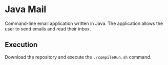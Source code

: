 # Java Mail
Command-line email application written in Java. The application allows the user to send emails and read their inbox.

## Execution

Download the repository and execute the `./compileRun.sh` command.
